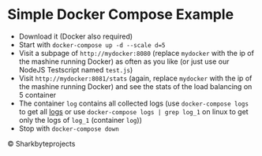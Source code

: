# Simple Docker Compose Example

- Download it (Docker also required)
- Start with `docker-compose up -d --scale d=5`
- Visit a subpage of `http://mydocker:8080` (replace `mydocker` with the ip of the mashine running Docker) as often as you like (or just use our NodeJS Testscript named `test.js`)
- Visit `http://mydocker:8081/stats` (again, replace `mydocker` with the ip of the mashine running Docker) and see the stats of the load balancing on 5 container
- The container `log` contains all collected logs (use `docker-compose logs` to get all [logs](https://docs.docker.com/config/containers/logging/) or use `docker-compose logs | grep log_1` on linux to get only the logs of `log_1` (container `log`))
- Stop with `docker-compose down`

&copy; Sharkbyteprojects

